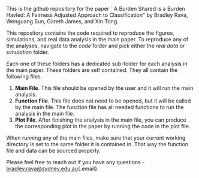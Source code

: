 This is the github repository for the paper \`\`A Burden Shared is a Burden Havled: A Fairness Adjusted Approach to Classification" by Bradley Rava, Wenguang Sun, Gareth James, and Xin Tong.

This repository contains the code required to reproduce the figures, simulations, and real data analysis in the main paper. To reproduce any of the analyses, navigate to the *code* folder and pick either the *real data* or *simulation* folder.

Each one of these folders has a dedicated sub-folder for each analysis in the main paper. These folders are self contained. They all contain the following files.

1.  **Main File**. This file should be opened by the user and it will run the main analysis.
2.  **Function File**. This file does not need to be opened, but it will be called by the main file. The function file has all needed functions to run the analysis in the main file.
3.  **Plot File**. After finishing the analysis in the main file, you can produce the corresponding plot in the paper by running the code in the plot file.

When running any of the main files, make sure that your current working directory is set to the same folder it is contained in. That way the function file and data can be sourced properly.

Please feel free to reach out if you have any questions - [bradley.rava\@sydney.edu.au](mailto:bradley.rava@sydney.edu.au){.email}.
